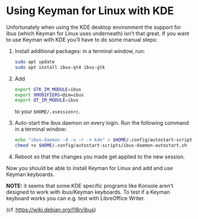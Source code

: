 # Using Keyman for Linux with KDE

Unfortunately when using the KDE desktop environment the support for ibus (which Keyman for Linux uses underneath) isn’t that great. If you want to use Keyman with KDE you’ll have to do some manual steps:

1. Install additional packages: in a terminal window, run:

    ```bash
    sudo apt update
    sudo apt install ibus-qt4 ibus-gtk
    ```

2. Add

    ```bash
    export GTK_IM_MODULE=ibus
    export XMODIFIERS=@im=ibus
    export QT_IM_MODULE=ibus
    ```

    to your `$HOME/.xsessionrc`.

3. Auto-start the ibus daemon on every login. Run the following command in a terminal window:

    ```bash
    echo "ibus-daemon -d -x -r -n kde" > $HOME/.config/autostart-scripts/ibus-daemon-autostart.sh
    chmod +x $HOME/.config/autostart-scripts/ibus-daemon-autostart.sh
    ```

4. Reboot so that the changes you made get applied to the new session.

Now you should be able to install Keyman for Linux and add and use Keyman keyboards.

**NOTE:** it seems that some KDE specific programs like Konsole aren’t designed to work with
ibus/Keyman keyboards. To test if a Keyman keyboard works you can e.g. test with LibreOffice Writer.

(cf. <https://wiki.debian.org/I18n/ibus>)

